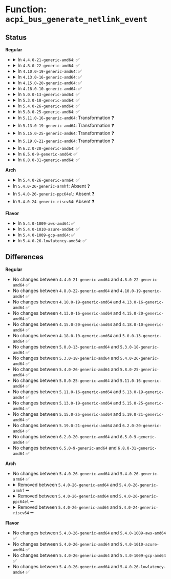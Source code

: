 # Function: <code>acpi_bus_generate_netlink_event</code>

## Status
<b>Regular</b>
<ul>
<li>
<details>
<summary>In <code>4.4.0-21-generic-amd64</code>: ✅</summary>

```c
int acpi_bus_generate_netlink_event(const char * device_class, const char * bus_id, u8 type, int data)
```

```json
{
  "name": "acpi_bus_generate_netlink_event",
  "collision_type": "Unique Global",
  "inline_type": "No",
  "funcs": [
    {
      "addr": 18446744071583602452,
      "name": "acpi_bus_generate_netlink_event",
      "external": true,
      "loc": "drivers/acpi/event.c:94",
      "file": "drivers/acpi/event.c",
      "inline": "seen, unknown",
      "caller_inline": [],
      "caller_func": [
        "drivers/acpi/ac.c:acpi_ac_notify",
        "drivers/acpi/button.c:acpi_button_notify",
        "drivers/acpi/thermal.c:thermal_notify",
        "drivers/acpi/thermal.c:acpi_thermal_notify",
        "drivers/acpi/battery.c:acpi_battery_notify"
      ]
    }
  ],
  "symbols": [
    {
      "addr": 18446744071583602452,
      "name": "acpi_bus_generate_netlink_event",
      "section": ".text",
      "bind": "STB_GLOBAL",
      "size": 360
    }
  ]
}
```
</details>
</li>
<li>
<details>
<summary>In <code>4.8.0-22-generic-amd64</code>: ✅</summary>

```c
int acpi_bus_generate_netlink_event(const char * device_class, const char * bus_id, u8 type, int data)
```

```json
{
  "name": "acpi_bus_generate_netlink_event",
  "collision_type": "Unique Global",
  "inline_type": "No",
  "funcs": [
    {
      "addr": 18446744071583925514,
      "name": "acpi_bus_generate_netlink_event",
      "external": true,
      "loc": "drivers/acpi/event.c:94",
      "file": "drivers/acpi/event.c",
      "inline": "seen, unknown",
      "caller_inline": [],
      "caller_func": [
        "drivers/acpi/ac.c:acpi_ac_notify",
        "drivers/acpi/button.c:acpi_button_notify",
        "drivers/acpi/thermal.c:acpi_thermal_notify",
        "drivers/acpi/thermal.c:thermal_notify",
        "drivers/acpi/battery.c:acpi_battery_notify"
      ]
    }
  ],
  "symbols": [
    {
      "addr": 18446744071583925514,
      "name": "acpi_bus_generate_netlink_event",
      "section": ".text",
      "bind": "STB_GLOBAL",
      "size": 360
    }
  ]
}
```
</details>
</li>
<li>
<details>
<summary>In <code>4.10.0-19-generic-amd64</code>: ✅</summary>

```c
int acpi_bus_generate_netlink_event(const char * device_class, const char * bus_id, u8 type, int data)
```

```json
{
  "name": "acpi_bus_generate_netlink_event",
  "collision_type": "Unique Global",
  "inline_type": "No",
  "funcs": [
    {
      "addr": 18446744071584066546,
      "name": "acpi_bus_generate_netlink_event",
      "external": true,
      "loc": "drivers/acpi/event.c:94",
      "file": "drivers/acpi/event.c",
      "inline": "seen, unknown",
      "caller_inline": [],
      "caller_func": [
        "drivers/acpi/ac.c:acpi_ac_notify",
        "drivers/acpi/button.c:acpi_button_notify",
        "drivers/acpi/thermal.c:acpi_thermal_notify",
        "drivers/acpi/thermal.c:thermal_notify",
        "drivers/acpi/battery.c:acpi_battery_notify"
      ]
    }
  ],
  "symbols": [
    {
      "addr": 18446744071584066546,
      "name": "acpi_bus_generate_netlink_event",
      "section": ".text",
      "bind": "STB_GLOBAL",
      "size": 360
    }
  ]
}
```
</details>
</li>
<li>
<details>
<summary>In <code>4.13.0-16-generic-amd64</code>: ✅</summary>

```c
int acpi_bus_generate_netlink_event(const char * device_class, const char * bus_id, u8 type, int data)
```

```json
{
  "name": "acpi_bus_generate_netlink_event",
  "collision_type": "Unique Global",
  "inline_type": "No",
  "funcs": [
    {
      "addr": 18446744071584129328,
      "name": "acpi_bus_generate_netlink_event",
      "external": true,
      "loc": "drivers/acpi/event.c:94",
      "file": "drivers/acpi/event.c",
      "inline": "seen, unknown",
      "caller_inline": [],
      "caller_func": [
        "drivers/acpi/ac.c:acpi_ac_notify",
        "drivers/acpi/button.c:acpi_button_notify",
        "drivers/acpi/thermal.c:acpi_thermal_notify",
        "drivers/acpi/thermal.c:acpi_thermal_notify",
        "drivers/acpi/thermal.c:thermal_notify",
        "drivers/acpi/thermal.c:thermal_notify",
        "drivers/acpi/thermal.c:thermal_notify",
        "drivers/acpi/battery.c:acpi_battery_notify"
      ]
    }
  ],
  "symbols": [
    {
      "addr": 18446744071584129328,
      "name": "acpi_bus_generate_netlink_event",
      "section": ".text",
      "bind": "STB_GLOBAL",
      "size": 361
    }
  ]
}
```
</details>
</li>
<li>
<details>
<summary>In <code>4.15.0-20-generic-amd64</code>: ✅</summary>

```c
int acpi_bus_generate_netlink_event(const char * device_class, const char * bus_id, u8 type, int data)
```

```json
{
  "name": "acpi_bus_generate_netlink_event",
  "collision_type": "Unique Global",
  "inline_type": "No",
  "funcs": [
    {
      "addr": 18446744071584400944,
      "name": "acpi_bus_generate_netlink_event",
      "external": true,
      "loc": "drivers/acpi/event.c:95",
      "file": "drivers/acpi/event.c",
      "inline": "seen, unknown",
      "caller_inline": [],
      "caller_func": [
        "drivers/acpi/ac.c:acpi_ac_notify",
        "drivers/acpi/button.c:acpi_button_notify",
        "drivers/acpi/thermal.c:acpi_thermal_notify",
        "drivers/acpi/thermal.c:acpi_thermal_notify",
        "drivers/acpi/thermal.c:thermal_notify",
        "drivers/acpi/thermal.c:thermal_notify",
        "drivers/acpi/thermal.c:thermal_notify",
        "drivers/acpi/battery.c:acpi_battery_notify"
      ]
    }
  ],
  "symbols": [
    {
      "addr": 18446744071584400944,
      "name": "acpi_bus_generate_netlink_event",
      "section": ".text",
      "bind": "STB_GLOBAL",
      "size": 361
    }
  ]
}
```
</details>
</li>
<li>
<details>
<summary>In <code>4.18.0-10-generic-amd64</code>: ✅</summary>

```c
int acpi_bus_generate_netlink_event(const char * device_class, const char * bus_id, u8 type, int data)
```

```json
{
  "name": "acpi_bus_generate_netlink_event",
  "collision_type": "Unique Global",
  "inline_type": "No",
  "funcs": [
    {
      "addr": 18446744071584623984,
      "name": "acpi_bus_generate_netlink_event",
      "external": true,
      "loc": "drivers/acpi/event.c:95",
      "file": "drivers/acpi/event.c",
      "inline": "seen, unknown",
      "caller_inline": [],
      "caller_func": [
        "drivers/acpi/ac.c:acpi_ac_notify",
        "drivers/acpi/button.c:acpi_button_notify",
        "drivers/acpi/thermal.c:acpi_thermal_notify",
        "drivers/acpi/thermal.c:acpi_thermal_notify",
        "drivers/acpi/battery.c:acpi_battery_notify"
      ]
    }
  ],
  "symbols": [
    {
      "addr": 18446744071584623984,
      "name": "acpi_bus_generate_netlink_event",
      "section": ".text",
      "bind": "STB_GLOBAL",
      "size": 361
    }
  ]
}
```
</details>
</li>
<li>
<details>
<summary>In <code>5.0.0-13-generic-amd64</code>: ✅</summary>

```c
int acpi_bus_generate_netlink_event(const char * device_class, const char * bus_id, u8 type, int data)
```

```json
{
  "name": "acpi_bus_generate_netlink_event",
  "collision_type": "Unique Global",
  "inline_type": "No",
  "funcs": [
    {
      "addr": 18446744071584722592,
      "name": "acpi_bus_generate_netlink_event",
      "external": true,
      "loc": "drivers/acpi/event.c:95",
      "file": "drivers/acpi/event.c",
      "inline": "seen, unknown",
      "caller_inline": [],
      "caller_func": [
        "drivers/acpi/ac.c:acpi_ac_notify",
        "drivers/acpi/button.c:acpi_button_notify",
        "drivers/acpi/thermal.c:acpi_thermal_notify",
        "drivers/acpi/thermal.c:acpi_thermal_notify",
        "drivers/acpi/battery.c:acpi_battery_notify"
      ]
    }
  ],
  "symbols": [
    {
      "addr": 18446744071584722592,
      "name": "acpi_bus_generate_netlink_event",
      "section": ".text",
      "bind": "STB_GLOBAL",
      "size": 361
    }
  ]
}
```
</details>
</li>
<li>
<details>
<summary>In <code>5.3.0-18-generic-amd64</code>: ✅</summary>

```c
int acpi_bus_generate_netlink_event(const char * device_class, const char * bus_id, u8 type, int data)
```

```json
{
  "name": "acpi_bus_generate_netlink_event",
  "collision_type": "Unique Global",
  "inline_type": "No",
  "funcs": [
    {
      "addr": 18446744071584924944,
      "name": "acpi_bus_generate_netlink_event",
      "external": true,
      "loc": "drivers/acpi/event.c:95",
      "file": "drivers/acpi/event.c",
      "inline": "seen, unknown",
      "caller_inline": [],
      "caller_func": [
        "drivers/acpi/ac.c:acpi_ac_notify",
        "drivers/acpi/button.c:acpi_button_notify",
        "drivers/acpi/thermal.c:acpi_thermal_notify",
        "drivers/acpi/thermal.c:acpi_thermal_notify",
        "drivers/acpi/battery.c:acpi_battery_notify"
      ]
    }
  ],
  "symbols": [
    {
      "addr": 18446744071584924944,
      "name": "acpi_bus_generate_netlink_event",
      "section": ".text",
      "bind": "STB_GLOBAL",
      "size": 372
    }
  ]
}
```
</details>
</li>
<li>
<details>
<summary>In <code>5.4.0-26-generic-amd64</code>: ✅</summary>

```c
int acpi_bus_generate_netlink_event(const char * device_class, const char * bus_id, u8 type, int data)
```

```json
{
  "name": "acpi_bus_generate_netlink_event",
  "collision_type": "Unique Global",
  "inline_type": "No",
  "funcs": [
    {
      "addr": 18446744071585060752,
      "name": "acpi_bus_generate_netlink_event",
      "external": true,
      "loc": "drivers/acpi/event.c:95",
      "file": "drivers/acpi/event.c",
      "inline": "seen, unknown",
      "caller_inline": [],
      "caller_func": [
        "drivers/acpi/ac.c:acpi_ac_notify",
        "drivers/acpi/button.c:acpi_button_notify",
        "drivers/acpi/thermal.c:acpi_thermal_notify",
        "drivers/acpi/thermal.c:acpi_thermal_notify",
        "drivers/acpi/battery.c:acpi_battery_notify"
      ]
    }
  ],
  "symbols": [
    {
      "addr": 18446744071585060752,
      "name": "acpi_bus_generate_netlink_event",
      "section": ".text",
      "bind": "STB_GLOBAL",
      "size": 372
    }
  ]
}
```
</details>
</li>
<li>
<details>
<summary>In <code>5.8.0-25-generic-amd64</code>: ✅</summary>

```c
int acpi_bus_generate_netlink_event(const char * device_class, const char * bus_id, u8 type, int data)
```

```json
{
  "name": "acpi_bus_generate_netlink_event",
  "collision_type": "Unique Global",
  "inline_type": "No",
  "funcs": [
    {
      "addr": 18446744071585764112,
      "name": "acpi_bus_generate_netlink_event",
      "external": true,
      "loc": "drivers/acpi/event.c:95",
      "file": "drivers/acpi/event.c",
      "inline": "seen, unknown",
      "caller_inline": [],
      "caller_func": [
        "drivers/acpi/ac.c:acpi_ac_notify",
        "drivers/acpi/button.c:acpi_button_notify",
        "drivers/acpi/thermal.c:acpi_thermal_notify",
        "drivers/acpi/thermal.c:acpi_thermal_notify",
        "drivers/acpi/battery.c:acpi_battery_notify"
      ]
    }
  ],
  "symbols": [
    {
      "addr": 18446744071585764112,
      "name": "acpi_bus_generate_netlink_event",
      "section": ".text",
      "bind": "STB_GLOBAL",
      "size": 372
    }
  ]
}
```
</details>
</li>
<li>
<details>
<summary>In <code>5.11.0-16-generic-amd64</code>: Transformation ❓</summary>

```c
int acpi_bus_generate_netlink_event(const char * device_class, const char * bus_id, u8 type, int data)
```

```json
{
  "name": "acpi_bus_generate_netlink_event",
  "collision_type": "Unique Global",
  "inline_type": "No",
  "funcs": [
    {
      "addr": 0,
      "name": "acpi_bus_generate_netlink_event",
      "external": true,
      "loc": "drivers/acpi/event.c:92",
      "file": "drivers/acpi/event.c",
      "inline": "seen, unknown",
      "caller_inline": [],
      "caller_func": [
        "drivers/acpi/ac.c:acpi_ac_notify",
        "drivers/acpi/button.c:acpi_button_notify",
        "drivers/acpi/thermal.c:acpi_thermal_notify",
        "drivers/acpi/thermal.c:acpi_thermal_notify",
        "drivers/acpi/thermal.c:acpi_thermal_zone_device_critical",
        "drivers/acpi/thermal.c:acpi_thermal_zone_device_hot",
        "drivers/acpi/battery.c:acpi_battery_notify"
      ]
    }
  ],
  "symbols": [
    {
      "addr": 18446744071591437319,
      "name": "acpi_bus_generate_netlink_event.cold",
      "section": ".text",
      "bind": "STB_LOCAL",
      "size": 24
    },
    {
      "addr": 18446744071585883088,
      "name": "acpi_bus_generate_netlink_event",
      "section": ".text",
      "bind": "STB_GLOBAL",
      "size": 466
    }
  ]
}
```
</details>
</li>
<li>
<details>
<summary>In <code>5.13.0-19-generic-amd64</code>: Transformation ❓</summary>

```c
int acpi_bus_generate_netlink_event(const char * device_class, const char * bus_id, u8 type, int data)
```

```json
{
  "name": "acpi_bus_generate_netlink_event",
  "collision_type": "Unique Global",
  "inline_type": "No",
  "funcs": [
    {
      "addr": 0,
      "name": "acpi_bus_generate_netlink_event",
      "external": true,
      "loc": "drivers/acpi/event.c:92",
      "file": "drivers/acpi/event.c",
      "inline": "seen, unknown",
      "caller_inline": [],
      "caller_func": [
        "drivers/acpi/ac.c:acpi_ac_notify",
        "drivers/acpi/button.c:acpi_button_notify",
        "drivers/acpi/thermal.c:acpi_thermal_notify",
        "drivers/acpi/thermal.c:acpi_thermal_notify",
        "drivers/acpi/thermal.c:acpi_thermal_zone_device_critical",
        "drivers/acpi/thermal.c:acpi_thermal_zone_device_hot",
        "drivers/acpi/battery.c:acpi_battery_notify"
      ]
    }
  ],
  "symbols": [
    {
      "addr": 18446744071591377920,
      "name": "acpi_bus_generate_netlink_event.cold",
      "section": ".text",
      "bind": "STB_LOCAL",
      "size": 24
    },
    {
      "addr": 18446744071585760384,
      "name": "acpi_bus_generate_netlink_event",
      "section": ".text",
      "bind": "STB_GLOBAL",
      "size": 466
    }
  ]
}
```
</details>
</li>
<li>
<details>
<summary>In <code>5.15.0-25-generic-amd64</code>: Transformation ❓</summary>

```c
int acpi_bus_generate_netlink_event(const char * device_class, const char * bus_id, u8 type, int data)
```

```json
{
  "name": "acpi_bus_generate_netlink_event",
  "collision_type": "Unique Global",
  "inline_type": "No",
  "funcs": [
    {
      "addr": 0,
      "name": "acpi_bus_generate_netlink_event",
      "external": true,
      "loc": "drivers/acpi/event.c:94",
      "file": "drivers/acpi/event.c",
      "inline": "seen, unknown",
      "caller_inline": [],
      "caller_func": [
        "drivers/acpi/ac.c:acpi_ac_notify",
        "drivers/acpi/button.c:acpi_button_notify",
        "drivers/acpi/thermal.c:acpi_thermal_notify",
        "drivers/acpi/thermal.c:acpi_thermal_notify",
        "drivers/acpi/thermal.c:acpi_thermal_zone_device_critical",
        "drivers/acpi/thermal.c:acpi_thermal_zone_device_hot",
        "drivers/acpi/battery.c:acpi_battery_notify"
      ]
    }
  ],
  "symbols": [
    {
      "addr": 18446744071592413483,
      "name": "acpi_bus_generate_netlink_event.cold",
      "section": ".text",
      "bind": "STB_LOCAL",
      "size": 24
    },
    {
      "addr": 18446744071586243072,
      "name": "acpi_bus_generate_netlink_event",
      "section": ".text",
      "bind": "STB_GLOBAL",
      "size": 466
    }
  ]
}
```
</details>
</li>
<li>
<details>
<summary>In <code>5.19.0-21-generic-amd64</code>: Transformation ❓</summary>

```c
int acpi_bus_generate_netlink_event(const char * device_class, const char * bus_id, u8 type, int data)
```

```json
{
  "name": "acpi_bus_generate_netlink_event",
  "collision_type": "Unique Global",
  "inline_type": "No",
  "funcs": [
    {
      "addr": 0,
      "name": "acpi_bus_generate_netlink_event",
      "external": true,
      "loc": "drivers/acpi/event.c:94",
      "file": "drivers/acpi/event.c",
      "inline": "seen, unknown",
      "caller_inline": [],
      "caller_func": [
        "drivers/acpi/ac.c:acpi_ac_notify",
        "drivers/acpi/button.c:acpi_button_notify",
        "drivers/acpi/thermal.c:acpi_thermal_notify",
        "drivers/acpi/thermal.c:acpi_thermal_notify",
        "drivers/acpi/thermal.c:acpi_thermal_zone_device_critical",
        "drivers/acpi/thermal.c:acpi_thermal_zone_device_hot",
        "drivers/acpi/battery.c:acpi_battery_notify"
      ]
    }
  ],
  "symbols": [
    {
      "addr": 18446744071594280850,
      "name": "acpi_bus_generate_netlink_event.cold",
      "section": ".text",
      "bind": "STB_LOCAL",
      "size": 24
    },
    {
      "addr": 18446744071587482576,
      "name": "acpi_bus_generate_netlink_event",
      "section": ".text",
      "bind": "STB_GLOBAL",
      "size": 483
    }
  ]
}
```
</details>
</li>
<li>
<details>
<summary>In <code>6.2.0-20-generic-amd64</code>: ✅</summary>

```c
int acpi_bus_generate_netlink_event(const char * device_class, const char * bus_id, u8 type, int data)
```

```json
{
  "name": "acpi_bus_generate_netlink_event",
  "collision_type": "Unique Global",
  "inline_type": "No",
  "funcs": [
    {
      "addr": 18446744071588750880,
      "name": "acpi_bus_generate_netlink_event",
      "external": true,
      "loc": "drivers/acpi/event.c:94",
      "file": "drivers/acpi/event.c",
      "inline": "seen, unknown",
      "caller_inline": [],
      "caller_func": [
        "drivers/acpi/ac.c:acpi_ac_notify",
        "drivers/acpi/button.c:acpi_button_notify",
        "drivers/acpi/thermal.c:acpi_thermal_notify",
        "drivers/acpi/thermal.c:acpi_thermal_notify",
        "drivers/acpi/thermal.c:acpi_thermal_zone_device_critical",
        "drivers/acpi/thermal.c:acpi_thermal_zone_device_hot",
        "drivers/acpi/battery.c:acpi_battery_notify"
      ]
    }
  ],
  "symbols": [
    {
      "addr": 18446744071588750880,
      "name": "acpi_bus_generate_netlink_event",
      "section": ".text",
      "bind": "STB_GLOBAL",
      "size": 507
    }
  ]
}
```
</details>
</li>
<li>
<details>
<summary>In <code>6.5.0-9-generic-amd64</code>: ✅</summary>

```c
int acpi_bus_generate_netlink_event(const char * device_class, const char * bus_id, u8 type, int data)
```

```json
{
  "name": "acpi_bus_generate_netlink_event",
  "collision_type": "Unique Global",
  "inline_type": "No",
  "funcs": [
    {
      "addr": 18446744071589039344,
      "name": "acpi_bus_generate_netlink_event",
      "external": true,
      "loc": "drivers/acpi/event.c:94",
      "file": "drivers/acpi/event.c",
      "inline": "seen, unknown",
      "caller_inline": [],
      "caller_func": [
        "drivers/acpi/ac.c:acpi_ac_notify",
        "drivers/acpi/thermal.c:acpi_thermal_notify",
        "drivers/acpi/thermal.c:acpi_thermal_notify",
        "drivers/acpi/thermal.c:acpi_thermal_zone_device_critical",
        "drivers/acpi/thermal.c:acpi_thermal_zone_device_hot",
        "drivers/acpi/battery.c:acpi_battery_notify"
      ]
    }
  ],
  "symbols": [
    {
      "addr": 18446744071589039344,
      "name": "acpi_bus_generate_netlink_event",
      "section": ".text",
      "bind": "STB_GLOBAL",
      "size": 507
    }
  ]
}
```
</details>
</li>
<li>
<details>
<summary>In <code>6.8.0-31-generic-amd64</code>: ✅</summary>

```c
int acpi_bus_generate_netlink_event(const char * device_class, const char * bus_id, u8 type, int data)
```

```json
{
  "name": "acpi_bus_generate_netlink_event",
  "collision_type": "Unique Global",
  "inline_type": "No",
  "funcs": [
    {
      "addr": 18446744071589344032,
      "name": "acpi_bus_generate_netlink_event",
      "external": true,
      "loc": "drivers/acpi/event.c:94",
      "file": "drivers/acpi/event.c",
      "inline": "seen, unknown",
      "caller_inline": [],
      "caller_func": [
        "drivers/acpi/ac.c:acpi_ac_notify",
        "drivers/acpi/thermal.c:acpi_thermal_zone_device_critical",
        "drivers/acpi/thermal.c:acpi_thermal_zone_device_hot",
        "drivers/acpi/battery.c:acpi_battery_notify"
      ]
    }
  ],
  "symbols": [
    {
      "addr": 18446744071589344032,
      "name": "acpi_bus_generate_netlink_event",
      "section": ".text",
      "bind": "STB_GLOBAL",
      "size": 513
    }
  ]
}
```
</details>
</li>
</ul>
<b>Arch</b>
<ul>
<li>
<details>
<summary>In <code>5.4.0-26-generic-arm64</code>: ✅</summary>

```c
int acpi_bus_generate_netlink_event(const char * device_class, const char * bus_id, u8 type, int data)
```

```json
{
  "name": "acpi_bus_generate_netlink_event",
  "collision_type": "Unique Global",
  "inline_type": "No",
  "funcs": [
    {
      "addr": 18446603336497466456,
      "name": "acpi_bus_generate_netlink_event",
      "external": true,
      "loc": "drivers/acpi/event.c:95",
      "file": "drivers/acpi/event.c",
      "inline": "seen, unknown",
      "caller_inline": [],
      "caller_func": [
        "drivers/acpi/ac.c:acpi_ac_notify",
        "drivers/acpi/button.c:acpi_button_notify",
        "drivers/acpi/thermal.c:acpi_thermal_notify",
        "drivers/acpi/thermal.c:acpi_thermal_notify",
        "drivers/acpi/battery.c:acpi_battery_notify"
      ]
    }
  ],
  "symbols": [
    {
      "addr": 18446603336497466456,
      "name": "acpi_bus_generate_netlink_event",
      "section": ".text",
      "bind": "STB_GLOBAL",
      "size": 368
    }
  ]
}
```
</details>
</li>
<li>
In <code>5.4.0-26-generic-armhf</code>: Absent ❓
</li>
<li>
In <code>5.4.0-26-generic-ppc64el</code>: Absent ❓
</li>
<li>
In <code>5.4.0-24-generic-riscv64</code>: Absent ❓
</li>
</ul>
<b>Flavor</b>
<ul>
<li>
<details>
<summary>In <code>5.4.0-1009-aws-amd64</code>: ✅</summary>

```c
int acpi_bus_generate_netlink_event(const char * device_class, const char * bus_id, u8 type, int data)
```

```json
{
  "name": "acpi_bus_generate_netlink_event",
  "collision_type": "Unique Global",
  "inline_type": "No",
  "funcs": [
    {
      "addr": 18446744071584991456,
      "name": "acpi_bus_generate_netlink_event",
      "external": true,
      "loc": "drivers/acpi/event.c:95",
      "file": "drivers/acpi/event.c",
      "inline": "seen, unknown",
      "caller_inline": [],
      "caller_func": [
        "drivers/acpi/button.c:acpi_button_notify"
      ]
    }
  ],
  "symbols": [
    {
      "addr": 18446744071584991456,
      "name": "acpi_bus_generate_netlink_event",
      "section": ".text",
      "bind": "STB_GLOBAL",
      "size": 372
    }
  ]
}
```
</details>
</li>
<li>
<details>
<summary>In <code>5.4.0-1010-azure-amd64</code>: ✅</summary>

```c
int acpi_bus_generate_netlink_event(const char * device_class, const char * bus_id, u8 type, int data)
```

```json
{
  "name": "acpi_bus_generate_netlink_event",
  "collision_type": "Unique Global",
  "inline_type": "No",
  "funcs": [
    {
      "addr": 18446744071584907040,
      "name": "acpi_bus_generate_netlink_event",
      "external": true,
      "loc": "drivers/acpi/event.c:95",
      "file": "drivers/acpi/event.c",
      "inline": "seen, unknown",
      "caller_inline": [],
      "caller_func": [
        "drivers/acpi/button.c:acpi_button_notify"
      ]
    }
  ],
  "symbols": [
    {
      "addr": 18446744071584907040,
      "name": "acpi_bus_generate_netlink_event",
      "section": ".text",
      "bind": "STB_GLOBAL",
      "size": 372
    }
  ]
}
```
</details>
</li>
<li>
<details>
<summary>In <code>5.4.0-1009-gcp-amd64</code>: ✅</summary>

```c
int acpi_bus_generate_netlink_event(const char * device_class, const char * bus_id, u8 type, int data)
```

```json
{
  "name": "acpi_bus_generate_netlink_event",
  "collision_type": "Unique Global",
  "inline_type": "No",
  "funcs": [
    {
      "addr": 18446744071585012336,
      "name": "acpi_bus_generate_netlink_event",
      "external": true,
      "loc": "drivers/acpi/event.c:95",
      "file": "drivers/acpi/event.c",
      "inline": "seen, unknown",
      "caller_inline": [],
      "caller_func": [
        "drivers/acpi/ac.c:acpi_ac_notify",
        "drivers/acpi/button.c:acpi_button_notify",
        "drivers/acpi/thermal.c:acpi_thermal_notify",
        "drivers/acpi/thermal.c:acpi_thermal_notify",
        "drivers/acpi/battery.c:acpi_battery_notify"
      ]
    }
  ],
  "symbols": [
    {
      "addr": 18446744071585012336,
      "name": "acpi_bus_generate_netlink_event",
      "section": ".text",
      "bind": "STB_GLOBAL",
      "size": 372
    }
  ]
}
```
</details>
</li>
<li>
<details>
<summary>In <code>5.4.0-26-lowlatency-amd64</code>: ✅</summary>

```c
int acpi_bus_generate_netlink_event(const char * device_class, const char * bus_id, u8 type, int data)
```

```json
{
  "name": "acpi_bus_generate_netlink_event",
  "collision_type": "Unique Global",
  "inline_type": "No",
  "funcs": [
    {
      "addr": 18446744071585118512,
      "name": "acpi_bus_generate_netlink_event",
      "external": true,
      "loc": "drivers/acpi/event.c:95",
      "file": "drivers/acpi/event.c",
      "inline": "seen, unknown",
      "caller_inline": [],
      "caller_func": [
        "drivers/acpi/ac.c:acpi_ac_notify",
        "drivers/acpi/button.c:acpi_button_notify",
        "drivers/acpi/thermal.c:acpi_thermal_notify",
        "drivers/acpi/thermal.c:acpi_thermal_notify",
        "drivers/acpi/battery.c:acpi_battery_notify"
      ]
    }
  ],
  "symbols": [
    {
      "addr": 18446744071585118512,
      "name": "acpi_bus_generate_netlink_event",
      "section": ".text",
      "bind": "STB_GLOBAL",
      "size": 372
    }
  ]
}
```
</details>
</li>
</ul>

## Differences
<b>Regular</b>
<ul>
<li>
No changes between <code>4.4.0-21-generic-amd64</code> and <code>4.8.0-22-generic-amd64</code> ✅
</li>
<li>
No changes between <code>4.8.0-22-generic-amd64</code> and <code>4.10.0-19-generic-amd64</code> ✅
</li>
<li>
No changes between <code>4.10.0-19-generic-amd64</code> and <code>4.13.0-16-generic-amd64</code> ✅
</li>
<li>
No changes between <code>4.13.0-16-generic-amd64</code> and <code>4.15.0-20-generic-amd64</code> ✅
</li>
<li>
No changes between <code>4.15.0-20-generic-amd64</code> and <code>4.18.0-10-generic-amd64</code> ✅
</li>
<li>
No changes between <code>4.18.0-10-generic-amd64</code> and <code>5.0.0-13-generic-amd64</code> ✅
</li>
<li>
No changes between <code>5.0.0-13-generic-amd64</code> and <code>5.3.0-18-generic-amd64</code> ✅
</li>
<li>
No changes between <code>5.3.0-18-generic-amd64</code> and <code>5.4.0-26-generic-amd64</code> ✅
</li>
<li>
No changes between <code>5.4.0-26-generic-amd64</code> and <code>5.8.0-25-generic-amd64</code> ✅
</li>
<li>
No changes between <code>5.8.0-25-generic-amd64</code> and <code>5.11.0-16-generic-amd64</code> ✅
</li>
<li>
No changes between <code>5.11.0-16-generic-amd64</code> and <code>5.13.0-19-generic-amd64</code> ✅
</li>
<li>
No changes between <code>5.13.0-19-generic-amd64</code> and <code>5.15.0-25-generic-amd64</code> ✅
</li>
<li>
No changes between <code>5.15.0-25-generic-amd64</code> and <code>5.19.0-21-generic-amd64</code> ✅
</li>
<li>
No changes between <code>5.19.0-21-generic-amd64</code> and <code>6.2.0-20-generic-amd64</code> ✅
</li>
<li>
No changes between <code>6.2.0-20-generic-amd64</code> and <code>6.5.0-9-generic-amd64</code> ✅
</li>
<li>
No changes between <code>6.5.0-9-generic-amd64</code> and <code>6.8.0-31-generic-amd64</code> ✅
</li>
</ul>
<b>Arch</b>
<ul>
<li>
No changes between <code>5.4.0-26-generic-amd64</code> and <code>5.4.0-26-generic-arm64</code> ✅
</li>
<li>
<details>
<summary>Removed between <code>5.4.0-26-generic-amd64</code> and <code>5.4.0-26-generic-armhf</code> ➖</summary>

```c
int acpi_bus_generate_netlink_event(const char * device_class, const char * bus_id, u8 type, int data)
```
</details>
</li>
<li>
<details>
<summary>Removed between <code>5.4.0-26-generic-amd64</code> and <code>5.4.0-26-generic-ppc64el</code> ➖</summary>

```c
int acpi_bus_generate_netlink_event(const char * device_class, const char * bus_id, u8 type, int data)
```
</details>
</li>
<li>
<details>
<summary>Removed between <code>5.4.0-26-generic-amd64</code> and <code>5.4.0-24-generic-riscv64</code> ➖</summary>

```c
int acpi_bus_generate_netlink_event(const char * device_class, const char * bus_id, u8 type, int data)
```
</details>
</li>
</ul>
<b>Flavor</b>
<ul>
<li>
No changes between <code>5.4.0-26-generic-amd64</code> and <code>5.4.0-1009-aws-amd64</code> ✅
</li>
<li>
No changes between <code>5.4.0-26-generic-amd64</code> and <code>5.4.0-1010-azure-amd64</code> ✅
</li>
<li>
No changes between <code>5.4.0-26-generic-amd64</code> and <code>5.4.0-1009-gcp-amd64</code> ✅
</li>
<li>
No changes between <code>5.4.0-26-generic-amd64</code> and <code>5.4.0-26-lowlatency-amd64</code> ✅
</li>
</ul>
